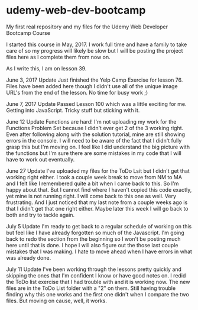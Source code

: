 # udemy-web-dev-bootcamp
My first real repository and my files for the Udemy Web Developer Bootcamp Course

I started this course in May, 2017.  I work full time and have a family to take care of so my progress will likely be slow but I will be posting the project files here as I complete them from now on.

As I write this, I am on lesson 39.

June 3, 2017 Update
Just finished the Yelp Camp Exercise for lesson 76.  Files have been added here though I didn't use all of the unique image URL's from the end of the lesson.  No time for busy work ;)

June 7, 2017 Update
Passed Lesson 100 which was a little exciting for me.  Getting into JavaScript.  Tricky stuff but sticking with it.

June 12 Update
Functions are hard!  I'm not uploading my work for the Functions Problem Set because I didn't ever get 2 of the 3 working right.  Even after following along with the solution tutorial, mine are still showing errors in the console.  I will need to be aware of the fact that I didn't fully grasp this but I'm moving on.  I feel like I did understand the big picture with the functions but I'm sure there are some mistakes in my code that I will have to work out eventually.

June 27 Update
I've uploaded my files for the ToDo Lsit but I didn't get that working right either.  I took a couple week break to move from NM to MA and I felt like I remembered quite a bit when I came back to this.  So I'm happy about that.  But I cannot find where I haven't copied this code exactly, yet mine is not running right.  I will come back to this one as well.  Very frustrating.  And I just noticed that my last note from a couple weeks ago is that I didn't get that one right either.  Maybe later this week I will go back to both and try to tackle again.

July 5 Update
I'm ready to get back to a regular schedule of working on this but feel like I have already forgotten so much of the Javascript.  I'm going back to redo the section from the beginning so I won't be posting much here until that is done.  I hope I will also figure out the those last couple mistakes that I was making.  I hate to move ahead when I have errors in what was already done.

July 11 Update
I've been working through the lessons pretty quickly and skipping the ones that I'm confident I know or have good notes on.  I redid the ToDo list exercise that I had trouble with and it is working now.  The new files are in the ToDo List folder with a "2" on them.  Still having trouble finding why this one works and the first one didn't when I compare the two files.  But moving on cause, well, it works.
